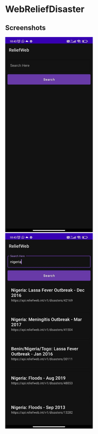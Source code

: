 # WebReliefDisaster

## Screenshots
<img src="https://github.com/98saiful/WebReliefDisaster/blob/master/photo_2021-07-08_10-43-58.jpg" width="280"/> <img src="https://github.com/98saiful/WebReliefDisaster/blob/master/photo_2021-07-08_10-44-07.jpg" width="280"/> 
